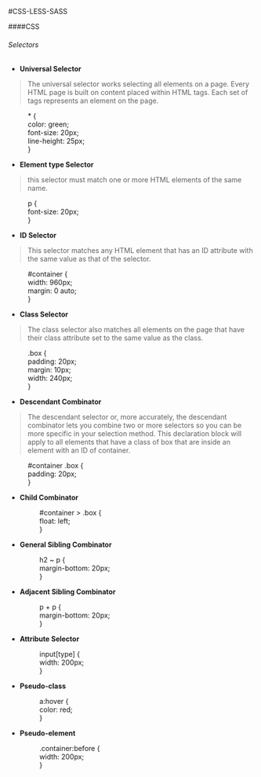 #CSS-LESS-SASS

####CSS

###### Selectors

* **Universal Selector**

>The universal selector works selecting all elements on a page. Every HTML
page is built on content placed within HTML tags. Each set of tags represents
an element on the page.

  <dl>
      <dd>* {</dd>
      <dd> color: green;</dd>
      <dd> font-size: 20px;</dd>
      <dd> line-height: 25px;</dd>
      <dd>}</dd>
  </dl>


* **Element type Selector**

>this selector must match one or more HTML elements of the same name.

  <dl>
      <dd>p {</dd>
      <dd> font-size: 20px;</dd>
      <dd>}</dd>
  </dl>

* **ID Selector**

>This selector matches any HTML element that has an ID attribute with the same
 value as that of the selector.

  <dl>
      <dd>#container {</dd>
      <dd> width: 960px;</dd>
      <dd>  margin: 0 auto;</dd>
      <dd>}</dd>
  </dl>

* **Class Selector**

>The class selector also matches all elements on the page that have their class
attribute set to the same value as the class.

  <dl>
      <dd>.box {</dd>
      <dd> padding: 20px;</dd>
      <dd> margin: 10px;</dd>
      <dd> width: 240px;</dd>
      <dd>}</dd>
  </dl>

* **Descendant Combinator**

>The descendant selector or, more accurately, the descendant
combinator lets you combine two or more selectors so you can be more
specific in your selection method.
This declaration block will apply to all elements that have a class of box that
 are inside an element with an ID of container.

  <dl>
      <dd>#container .box {</dd>
      <dd> padding: 20px;</dd>
      <dd>}</dd>
  </dl>

* **Child Combinator**

  <dl>
      <dd>#container > .box {</dd>
      <dd> float: left;</dd>
      <dd>}</dd>
  </dl>

* **General Sibling Combinator**

  <dl>
      <dd>h2 ~ p {</dd>
      <dd> margin-bottom: 20px;</dd>
      <dd>}</dd>
  </dl>

* **Adjacent Sibling Combinator**

  <dl>
      <dd>p + p {</dd>
      <dd> margin-bottom: 20px;</dd>
      <dd>}</dd>
  </dl>

* **Attribute Selector**

  <dl>
      <dd>input[type] {</dd>
      <dd> width: 200px;</dd>
      <dd>}</dd>
  </dl>

* **Pseudo-class**

  <dl>
      <dd>a:hover {</dd>
      <dd> color: red;</dd>
      <dd>}</dd>
  </dl>

* **Pseudo-element**

  <dl>
      <dd>.container:before {</dd>
      <dd> width: 200px;</dd>
      <dd>}</dd>
  </dl>
